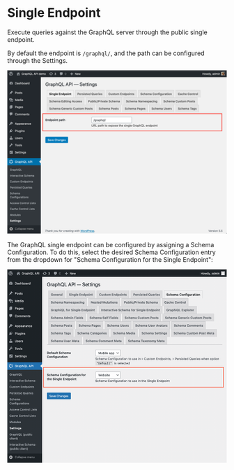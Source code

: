 # Single Endpoint

Execute queries against the GraphQL server through the public single endpoint.

By default the endpoint is `/graphql/`, and the path can be configured through the Settings.

<a href="../../images/settings-single-endpoint.png" target="_blank">![Single endpoint in Settings](../../images/settings-single-endpoint.png "Single endpoint in Settings")</a>

The GraphQL single endpoint can be configured by assigning a Schema Configuration. To do this, select the desired Schema Configuration entry from the dropdown for "Schema Configuration for the Single Endpoint":

<a href="../../images/settings-schema-configuration-for-single-endpoint.png" target="_blank">![Settings for the Schema Configuration for the Single Endpoint](../../images/settings-schema-configuration-for-single-endpoint.png)</a>